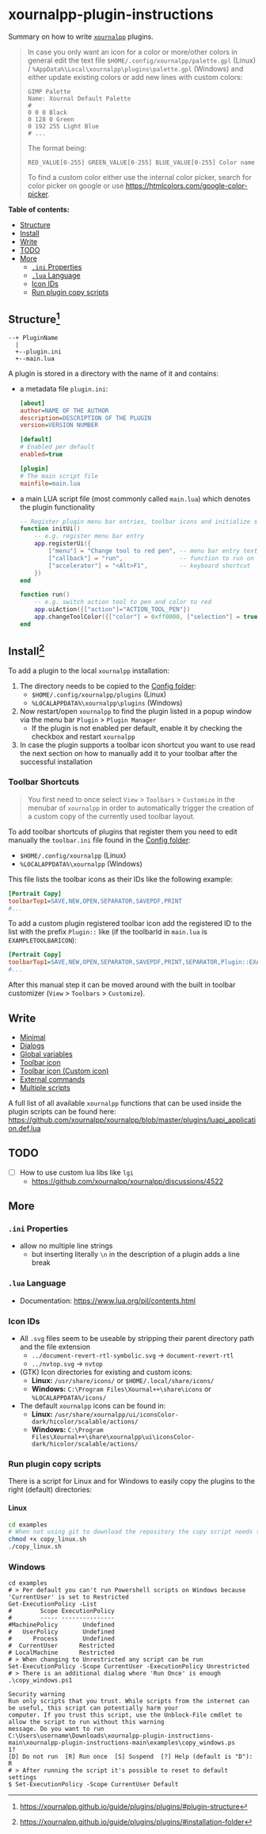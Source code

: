 # xournalpp-plugin-instructions

Summary on how to write [`xournalpp`](https://github.com/xournalpp/xournalpp/) plugins.

> In case you only want an icon for a color or more/other colors in general edit the text file `$HOME/.config/xournalpp/palette.gpl` (Linux) / `%AppData%\Local\xournalpp\plugins\palette.gpl` (Windows) and either update existing colors or add new lines with custom colors:
>
> ```gpl
> GIMP Palette
> Name: Xournal Default Palette
> #
> 0 0 0 Black
> 0 128 0 Green
> 0 192 255 Light Blue
> # ...
> ```
>
> The format being:
>
> ```gpl
> RED_VALUE[0-255] GREEN_VALUE[0-255] BLUE_VALUE[0-255] Color name
> ```
>
> To find a custom color either use the internal color picker, search for color picker on google or use https://htmlcolors.com/google-color-picker.

**Table of contents:**

- [Structure](#structure1)
- [Install](#install2)
- [Write](#write)
- [TODO](#todo)
- [More](#more)
  - [`.ini` Properties](#ini-properties)
  - [`.lua` Language](#lua-language)
  - [Icon IDs](#icon-ids)
  - [Run plugin copy scripts](#run-plugin-copy-scripts)

## Structure[^1]

```text
--+ PluginName
  |
  +--plugin.ini
  +--main.lua
```

A plugin is stored in a directory with the name of it and contains:

- a metadata file `plugin.ini`:

  ```ini
  [about]
  author=NAME OF THE AUTHOR
  description=DESCRIPTION OF THE PLUGIN
  version=VERSION NUMBER

  [default]
  # Enabled per default
  enabled=true

  [plugin]
  # The main script file
  mainfile=main.lua
  ```

- a main LUA script file (most commonly called `main.lua`) which denotes the plugin functionality

  ```lua
  -- Register plugin menu bar entries, toolbar icons and initialize stuff
  function initUi()
      -- e.g. register menu bar entry
      app.registerUi({
          ["menu"] = "Change tool to red pen", -- menu bar entry text
          ["callback"] = "run",                -- function to run on click
          ["accelerator"] = "<Alt>F1",         -- keyboard shortcut
      })
  end

  function run()
      -- e.g. switch action tool to pen and color to red
      app.uiAction({["action"]="ACTION_TOOL_PEN"})
      app.changeToolColor({["color"] = 0xff0000, ["selection"] = true})
  end
  ```

[^1]: https://xournalpp.github.io/guide/plugins/plugins/#plugin-structure

## Install[^2]

To add a plugin to the local `xournalpp` installation:

1. The directory needs to be copied to the [Config folder](https://xournalpp.github.io/guide/file-locations/#where-to-find-xournal-files):
   - `$HOME/.config/xournalpp/plugins` (Linux)
   - `%LOCALAPPDATA%\xournalpp\plugins` (Windows)
2. Now restart/open `xournalpp` to find the plugin listed in a popup window via the menu bar `Plugin` > `Plugin Manager`
   - If the plugin is not enabled per default, enable it by checking the checkbox and restart `xournalpp`
3. In case the plugin supports a toolbar icon shortcut you want to use read the next section on how to manually add it to your toolbar after the successful installation

[^2]: https://xournalpp.github.io/guide/plugins/plugins/#installation-folder

### Toolbar Shortcuts

> You first need to once select `View` > `Toolbars` > `Customize` in the menubar of `xournalpp` in order to automatically trigger the creation of a custom copy of the currently used toolbar layout.

To add toolbar shortcuts of plugins that register them you need to edit manually the `toolbar.ini` file found in the [Config folder](https://xournalpp.github.io/guide/file-locations/#where-to-find-xournal-files):

- `$HOME/.config/xournalpp` (Linux)
- `%LOCALAPPDATA%\xournalpp` (Windows)

This file lists the toolbar icons as their IDs like the following example:

```ini
[Portrait Copy]
toolbarTop1=SAVE,NEW,OPEN,SEPARATOR,SAVEPDF,PRINT
#...
```

To add a custom plugin registered toolbar icon add the registered ID to the list with the prefix `Plugin::` like (if the toolbarId in `main.lua` is `EXAMPLETOOLBARICON`):

```ini
[Portrait Copy]
toolbarTop1=SAVE,NEW,OPEN,SEPARATOR,SAVEPDF,PRINT,SEPARATOR,Plugin::EXAMPLETOOLBARICON
#...
```

After this manual step it can be moved around with the built in toolbar customizer (`View` > `Toolbars` > `Customize`).

## Write

- [Minimal](./examples/ExampleMinimal/)
- [Dialogs](./examples/ExampleDialogs/)
- [Global variables](./examples/ExampleGlobalVariables/)
- [Toolbar icon](./examples/ExampleToolbarIcon/)
- [Toolbar icon (Custom icon)](./examples/ExampleToolbarIconCustom/)
- [External commands](./examples/ExampleExternalCommands/)
- [Multiple scripts](./examples/ExampleMultipleScripts/)

A full list of all available `xournalpp` functions that can be used inside the plugin scripts can be found here: https://github.com/xournalpp/xournalpp/blob/master/plugins/luapi_application.def.lua

## TODO

- [ ] How to use custom lua libs like `lgi`
  - https://github.com/xournalpp/xournalpp/discussions/4522

## More

### `.ini` Properties

- allow no multiple line strings
  - but inserting literally `\n` in the description of a plugin adds a line break

### `.lua` Language

- Documentation: https://www.lua.org/pil/contents.html

### Icon IDs

- All `.svg` files seem to be useable by stripping their parent directory path and the file extension
  - `../document-revert-rtl-symbolic.svg` -> `document-revert-rtl`
  - `../nvtop.svg` -> `nvtop`
- (GTK) Icon directories for existing and custom icons:
  - **Linux:** `/usr/share/icons/` or `$HOME/.local/share/icons/`
  - **Windows:** `C:\Program Files\Xournal++\share\icons` or `%LOCALAPPDATA%/icons/`
- The default `xournalpp` icons can be found in:
  - **Linux:** `/usr/share/xournalpp/ui/iconsColor-dark/hicolor/scalable/actions/`
  - **Windows:** `C:\Program Files\Xournal++\share\xournalpp\ui\iconsColor-dark/hicolor/scalable/actions/`

### Run plugin copy scripts

There is a script for Linux and for Windows to easily copy the plugins to the right (default) directories:

#### Linux

```sh
cd examples
# When not using git to download the repository the copy script needs to be marked as executable
chmod +x copy_linux.sh
./copy_linux.sh
```

### Windows

```pwsh
cd examples
# > Per default you can't run Powershell scripts on Windows because 'CurrentUser' is set to Restricted
Get-ExecutionPolicy -List
#        Scope ExecutionPolicy
#        ----- ---------------
#MachinePolicy       Undefined
#   UserPolicy       Undefined
#      Process       Undefined
#  CurrentUser      Restricted
# LocalMachine      Restricted
# > When changing to Unrestricted any script can be run
Set-ExecutionPolicy -Scope CurrentUser -ExecutionPolicy Unrestricted
# > There is an additional dialog where 'Run Once' is enough
.\copy_windows.ps1

Security warning
Run only scripts that you trust. While scripts from the internet can be useful, this script can potentially harm your
computer. If you trust this script, use the Unblock-File cmdlet to allow the script to run without this warning
message. Do you want to run
C:\Users\username\Downloads\xournalpp-plugin-instructions-main\xournalpp-plugin-instructions-main\examples\copy_windows.ps
1?
[D] Do not run  [R] Run once  [S] Suspend  [?] Help (default is "D"): R
# > After running the script it's possible to reset to default settings
$ Set-ExecutionPolicy -Scope CurrentUser Default
```
